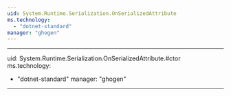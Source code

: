 ```yaml
---
uid: System.Runtime.Serialization.OnSerializedAttribute
ms.technology: 
  - "dotnet-standard"
manager: "ghogen"
---
```


---
uid: System.Runtime.Serialization.OnSerializedAttribute.#ctor
ms.technology: 
  - "dotnet-standard"
manager: "ghogen"
---
